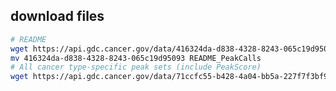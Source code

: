 ## download files
```bash
# README
wget https://api.gdc.cancer.gov/data/416324da-d838-4328-8243-065c19d95093
mv 416324da-d838-4328-8243-065c19d95093 README_PeakCalls
# All cancer type-specific peak sets (include PeakScore)
wget https://api.gdc.cancer.gov/data/71ccfc55-b428-4a04-bb5a-227f7f3bf91c

```
<!--stackedit_data:
eyJoaXN0b3J5IjpbNzk2ODI5MDMxXX0=
-->